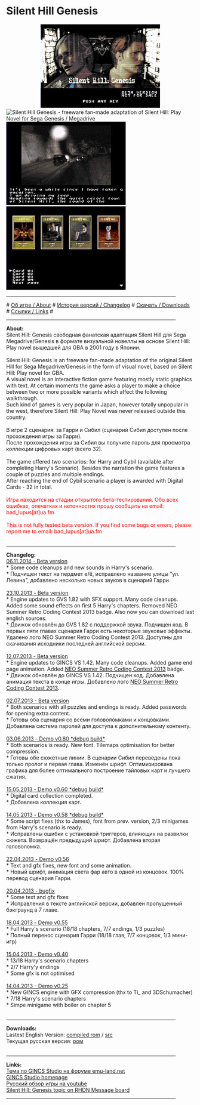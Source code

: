 
# Silent Hill Genesis

<center><img src="shg.jpg" alt="Silent Hill Genesis - freeware fan-made adaptation of Silent Hill: Play Novel for Sega Genesis / Megadrive"></center>
<img src="shg3.jpg" alt="Silent Hill Genesis - freeware fan-made adaptation of Silent Hill: Play Novel for Sega Genesis / Megadrive">
<br>
<img src="shg02.jpg" alt="Silent Hill Genesis - freeware fan-made adaptation of Silent Hill: Play Novel for Sega Genesis / Megadrive"><img src="shg04.jpg" alt="Silent Hill Genesis - freeware fan-made adaptation of Silent Hill: Play Novel for Sega Genesis / Megadrive">
<hr width="90%">
# <a href="#about">Об игре / About</a> # <a href="#versions">История версий / Changelog</a> # <a href="#downloads">Скачать / Downloads</a> # <a href="#links">Ссылки / Links</a> # 
</center>
<a name="about">
<hr width="90%">
<b>About:</b><br>
Silent Hill: Genesis свободная фанатская адаптация Silent Hill для Sega Megadrive/Genesis в формате визуальной новеллы на основе Silent Hill: Play novel вышедшей для GBA в 2001 году в Японии.<br>
<br>
Silent Hill: Genesis is an freeware fan-made adaptation of the original Silent Hill for Sega Megadrive/Genesis in the form of visual novel, based on Silent Hill: Play novel for GBA.<br>
A visual novel is an interactive fiction game featuring mostly static graphics with text. At certain moments the game asks a player to make a choice between two or more possible variants which affect the following walkthrough.<br>
Such kind of games is very popular in Japan, however totally unpopular in the west, therefore Silent Hill: Play Novel was never released outside this country.<br>
<br>
В игре 2 сценария: за Гарри и Сибил (сценарий Сибил доступен после прохождения игры за Гарри).<br>
После прохождения игры за Сибил вы получите пароль для просмотра коллекции цифровых карт (всего 32).<br>
<br>
The game offered two scenarios: for Harry and Cybil (available after completing Harry's Scenario). Besides the narration the game features a couple of puzzles and multiple endings.<br>
After reaching the end of Cybil scenario a player is awarded with Digital Cards - 32 in total.<br>
<br>
<font color=#ff0000>Игра находится на стадии открытого бета-тестирования. Обо всех ошибках, опечатках и неточностях прошу сообщать на email: bad_lupus[at]ua.fm<br>
<br>
This is not fully tested beta version. If you find some bugs or errors, please report me to email: bad_lupus[at]ua.fm</font><br>
<br>
<a name="versions">
<hr width="90%">
<b>Changelog:</b><br>
<u>06.11.2014 - Beta version</u><br>
* Some code cleanups and new sounds in Harry's scenario.<br>
* Подчищен текст на пердмет е/ё, исправлено название улицы "ул. Левина", добавлено несколько новых звуков в сценарий Гарри.<br>
<br>
<u>23.10.2013 - Beta version</u><br>
* Engine updates to GVS 1.82 with SFX support. Many code cleanups. Added some sound effects on first 5 Harry's chapters. Removed NEO Summer Retro Coding Contest 2013 badge. Also now you can download last english sources.<br>
* Движок обновлён до GVS 1.82 с поддержкой звука. Подчищен код. В первых пяти главах сценария Гарри есть некоторые звуковые эффекты. Удалено лого NEO Summer Retro Coding Contest 2013. Доступны для скачивания исходники последней английской версии.<br>
<br>
<u>12.07.2013 - Beta version</u><br>
* Engine updates to GINCS VS 1.42. Many code cleanups. Added game end page animation. Added <a href="http://www.neoflash.com/" target="_blank">NEO Summer Retro Coding Contest 2013</a> badge.<br>
* Движок обновлён до GINCS VS 1.42. Подчищен код. Добавлена анимация текста в конце игры. Добавлено лого <a href="http://www.neoflash.com/" target="_blank">NEO Summer Retro Coding Contest 2013</a>.<br>
<br>
<u>02.07.2013 - Beta version</u><br>
* Both scenarios with all puzzles and endings is ready. Added passwords for opening extra content.<br>
* Готовы оба сценария со всеми головоломками и концовками. Добавлена система паролей для доступа к дополнительному контенту.<br>
<br>
<u>03.06.2013 - Demo v0.80 *debug build*</u><br>
* Both scenarios is ready. New font. Tilemaps optimisation for better compression.<br>
* Готовы обе сюжетные линии. В сценарии Сибил переведены пока только пролог и первая глава. Изменён шрифт. Оптимизирована графика для более оптимального построение тайловых карт и лучшего сжатия.<br>
<br>
<u>15.05.2013 - Demo v0.60 *debug build*</u><br>
* Digital card collection completed.<br>
* Добавлена коллекция карт.<br>
<br>
<u>14.05.2013 - Demo v0.58 *debug build*</u><br>
* Some script fixes (thx to James), font from prev. version, 2/3 minigames from Harry's scenario is ready.<br>
* Исправлены ошибки с установкой триггеров, влияющих на развилки сюжета. Возвращён предыдущий шрифт. Добавлена вторая головоломка.<br>
<br>
<u>22.04.2013 - Demo v0.56</u><br>
* Text and gfx fixes, new font and some animation.<br>
* Новый шрифт, анимация света фар авто в одной из концовок. 100% перевод сценария Гарри.<br>
<br>
<u>20.04.2013 - bugfix</u><br>
* Some text and gfx fixes<br>
* Исправления в тексте английской версии, добавлен пропущенный бэкграунд в 7 главе.<br>
<br>
<u>18.04.2013 - Demo v0.55</u><br>
* Full Harry's scenario (18/18 chapters, 7/7 endings, 1/3 puzzles)<br>
* Полный перенос сценария Гарри (18/18 глав, 7/7 концовок, 1/3 мини-игр)<br>
<br>
<u>15.04.2013 - Demo v0.40</u><br>
* 13/18 Harry's scenario chapters<br>
* 2/7 Harry'y endings <br>
* Some gfx is not optimised<br>
<br>
<u>14.04.2013 - Demo v0.25</u><br>
* New GINCS engine with GFX compression (thx to Ti_ and 3DSchumacher)<br>
* 7/18 Harry's scenario chapters<br>
* Simpe minigame with boiler on chapter 5<br>
<br>
<a name="downloads">
<hr width="90%">
<b>Downloads:</b><br>
Lastest English Version: <a href="SHG_beta.7z">compiled rom</a> / <a href="SHG_beta_src.7z">src</a><br>
Текущая русская версия: <a href="SHG_beta_ru.7z">ром</a><br>
<br>
<a name="links">
<hr width="90%">
<b>Links:</b><br>
<a href="http://www.emu-land.net/forum/index.php/topic,65718.0.html" target="_blank">Тема по GINCS Studio на форуме emu-land.net</a><br>
<a href="http://emulation.at.ua/publ/developing/sega_megadrive_genesis/gincs_studio/11-1-0-71" target="_blank">GINCS Studio homepage</a><br>
<a href="https://www.youtube.com/watch?v=wuBXTupwiic&feature=c4-overview&list=UUfDPpLHN-7_6cctaU8CgPhQ" target="_blank">Русский обзор игры на youtube</a><br>
<a href="http://www.romhacking.net/forum/index.php/topic,16287.0.html" target="_blank">Silent Hill: Genesis topic on RHDN Message board</a>
<hr width="90%">
</body>
</html>
